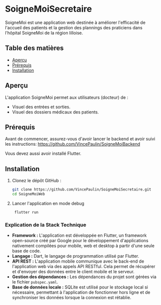 # SoigneMoiSecretaire

SoigneMoi est une application web destinée à améliorer l'efficacité de l'accueil des patients et la gestion des plannings des praticiens dans l'hôpital SoigneMoi de la région lilloise.

## Table des matières

- [Aperçu](#aperçu)
- [Prérequis](#prérequis)
- [Installation](#installation)


## Aperçu

L'application SoigneMoi permet aux utilisateurs (docteur) de :
- Visuel des entrées et sorties.
- Visuel des dossiers médicaux des patients.

## Prérequis

Avant de commencer, assurez-vous d'avoir lancer le backend et avoir suivi les instructions:
https://github.com/VincePaulin/SoigneMoiBackend

Vous devez aussi avoir installé Flutter.



## Installation

1. Clonez le dépôt GitHub :

    ```bash
    git clone https://github.com/VincePaulin/SoigneMoiSecretaire.git
    cd SoigneMoiWeb
    ```

2. Lancer l'application en mode debug

   ```bash
    flutter run
    ```

### Explication de la Stack Technique

- **Framework :** L'application est développée en Flutter, un framework open-source créé par Google pour le développement d'applications nativement compilées pour mobile, web et desktop à partir d'une seule base de code.
- **Langage :** Dart, le langage de programmation utilisé par Flutter.
- **API REST :** L'application mobile communique avec le back-end de l'application web via des appels API RESTful. Cela permet de récupérer et d'envoyer des données entre le client mobile et le serveur.
- **Gestion des dépendances :** Les dépendances du projet sont gérées via le fichier `pubspec.yaml`.
- **Base de données locale :** SQLite est utilisé pour le stockage local si nécessaire, permettant à l'application de fonctionner hors ligne et de synchroniser les données lorsque la connexion est rétablie.
